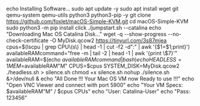 echo Installing Software...
sudo apt update -y
sudo apt install wget git qemu-system qemu-utils python3 python3-pip -y 
git clone https://github.com/foxlet/macOS-Simple-KVM.git
cd macOS-Simple-KVM
sudo python3  -m pip install click
./jumpstart.sh --catalina
echo "Downloading Mac OS Catalina Disk..." 
wget -q --show-progress --no-check-certificate -O MyDisk.qcow2 https://tinyurl.com/3s87mjea
cpus=$(lscpu | grep CPU\(s\) | head -1 | cut -f2 -d":" | awk '{$1=$1;print}')
availableRAMcommand="free -m | tail -2 | head -1 | awk '{print \$7}'"
availableRAM=$(echo $availableRAMcommand | bash)
echo HEADLESS=1 MEM=$availableRAM"M" CPUS=$cpus SYSTEM_DISK=MyDisk.qcow2 ./headless.sh > silence.sh
chmod +x silence.sh
nohup ./silence.sh &>/dev/null &
echo "All Done !!! Your Mac OS VM now Ready to use !!!"
echo "Open VNC Viewer and connect with port 5900"
echo "Your VM Specs: $availableRAM"M" / $cpus CPUs"
echo "User: Catalina-User"
echo "Pass: 123456"
